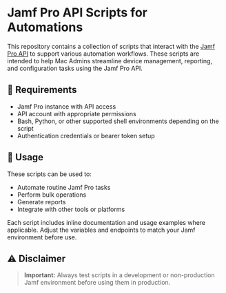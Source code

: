 # Jamf Pro API Scripts for Automations

This repository contains a collection of scripts that interact with the [Jamf Pro API](https://developer.jamf.com/jamf-pro/docs) to support various automation workflows. These scripts are intended to help Mac Admins streamline device management, reporting, and configuration tasks using the Jamf Pro API.

## 🔧 Requirements

- Jamf Pro instance with API access
- API account with appropriate permissions
- Bash, Python, or other supported shell environments depending on the script
- Authentication credentials or bearer token setup

## 🚀 Usage

These scripts can be used to:

- Automate routine Jamf Pro tasks
- Perform bulk operations
- Generate reports
- Integrate with other tools or platforms

Each script includes inline documentation and usage examples where applicable. Adjust the variables and endpoints to match your Jamf environment before use.

## ⚠️ Disclaimer

> **Important:** Always test scripts in a development or non-production Jamf environment before using them in production.
